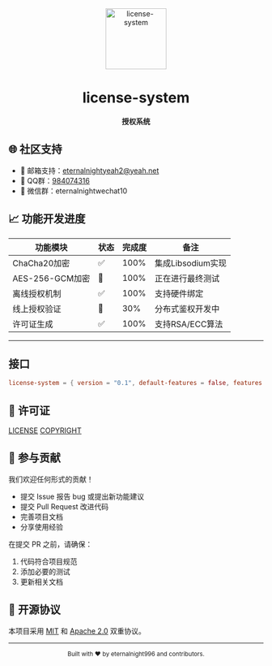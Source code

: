 <div align="center">
  <img src="assets/icon.ico" alt="license-system" width="120"/>
  <h1>license-system</h1>
  <p><strong>授权系统</strong></p>
</div>

## 🌐 社区支持

- 📮 邮箱支持：eternalnightyeah2@yeah.net
- 🐧 QQ群：[984074316](https://qm.qq.com/q/984074316)
- 👥 微信群：eternalnightwechat10


## 📈 功能开发进度

| 功能模块         | 状态  | 完成度 | 备注                 |
|------------------|-------|--------|----------------------|
| ChaCha20加密     | ✅    | 100%   | 集成Libsodium实现    |
| AES-256-GCM加密  | 🔄    | 100%    | 正在进行最终测试     |
| 离线授权机制     | ✅    | 100%   | 支持硬件绑定         |
| 线上授权验证     | 🔄    | 30%    | 分布式鉴权开发中     |
| 许可证生成       | ✅    | 100%   | 支持RSA/ECC算法      |

---

## 接口
```toml
license-system = { version = "0.1", default-features = false, features = ["chacha20","aes256gcm"] }
```

## 📜 许可证

[LICENSE](LICENSE)
[COPYRIGHT](COPYRIGHT)

## 🤝 参与贡献

我们欢迎任何形式的贡献！

- 提交 Issue 报告 bug 或提出新功能建议
- 提交 Pull Request 改进代码
- 完善项目文档
- 分享使用经验

在提交 PR 之前，请确保：
1. 代码符合项目规范
2. 添加必要的测试
3. 更新相关文档

## 📜 开源协议

本项目采用 [MIT](LICENSE-MIT) 和 [Apache 2.0](LICENSE-APACHE) 双重协议。

---

<div align="center">
  <sub>Built with ❤️ by eternalnight996 and contributors.</sub>
</div>